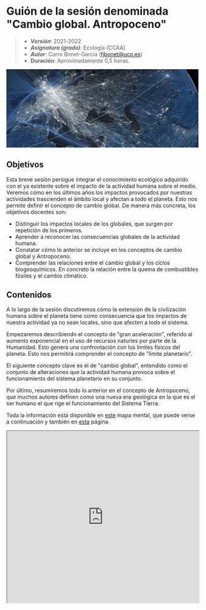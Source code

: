 # Guión de la sesión denominada "Cambio global. Antropoceno"


> + **_Versión_**: 2021-2022
> + **_Asignatura (grado)_**: Ecología (CCAA)
> + **_Autor_**: Curro Bonet-García (fjbonet@uco.es)
> + **Duración**: Aproximadamente 0,5 horas.

![portada](https://github.com/aprendiendo-cosas/Te_cambio_global_ecologia_ccaa/raw/2021-2022/imagenes/portada.png)



## Objetivos 

Esta breve sesión persigue integrar el conocimiento ecológico adquirido con el ya existente sobre el impacto de la actividad humana sobre el medio. Veremos cómo en los últimos años los impactos provocados por nuestras actividades trascienden el ámbito local y afectan a todo el planeta. Esto nos permite definir el concepto de cambio global. De manera más concreta, los objetivos docentes son:

+ Distinguir los impactos locales de los globales, que surgen por repetición de los primeros.
+ Aprender a reconocer las consecuencias globales de la actividad humana. 
+ Constatar cómo lo anterior se incluye en los conceptos de cambio global y Antropoceno.
+ Comprender las relaciones entre el cambio global y los ciclos biogeoquímicos. En concreto la relación entre la quema de combustibles fósiles y el cambio climático. 





 ## Contenidos
A lo largo de la sesión discutiremos cómo la extensión de la civilización humana sobre el planeta tiene como consecuencia que los impactos de nuestra actividad ya no sean locales, sino que afecten a todo el sistema.

Empezaremos describiendo el concepto de "gran aceleración", referido al aumento exponencial en el uso de recursos naturles por parte de la Humanidad. Esto genera una confrontación con los límites físicos del planeta. Esto nos permitirá comprender el concepto de "límite planetario".

El siguiente concepto clave es el de "cambio global", entendido como el conjunto de alteraciones que la actividad humana provoca sobre el funcionamiento del sistema planetario en su conjunto.

Por último, resumiremos todo lo anterior en el concepto de Antropoceno, que muchos autores definen como una nueva era geológica en la que es el ser humano el que rige el funcionamiento del Sistema Tierra.



Toda la información está disponible en [este](https://github.com/aprendiendo-cosas/Te_cambio_global_ecologia_ccaa/raw/2021-2022/presentacion/cambio_global_antropoceno.xmind) mapa mental, que puede verse a continuación y también en [esta](https://rawcdn.githack.com/aprendiendo-cosas/Te_cambio_global_ecologia_ccaa/2021-2022/presentacion/c_global.html) página. 



<iframe
  src="https://rawcdn.githack.com/aprendiendo-cosas/Te_cambio_global_ecologia_ccaa/2021-2022/presentacion/c_global.html"
  style="width:100%; height:450px;"
></iframe>



